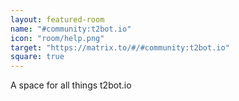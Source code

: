 ```yaml
---
layout: featured-room
name: "#community:t2bot.io"
icon: "room/help.png"
target: "https://matrix.to/#/#community:t2bot.io"
square: true
---
```


A space for all things t2bot.io
